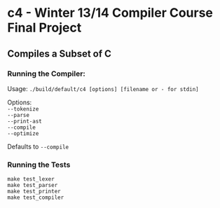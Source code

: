 # c4 - Winter 13/14 Compiler Course Final Project
## Compiles a Subset of C

### Running the Compiler:

Usage: ``./build/default/c4 [options] [filename or - for stdin]``  

Options:  
 ``--tokenize``  
 ``--parse``  
 ``--print-ast``  
 ``--compile``  
 ``--optimize``  
 
 Defaults to ``--compile``
 
### Running the Tests
 
 ``make test_lexer``  
 ``make test_parser``  
 ``make test_printer``  
 ``make test_compiler``  
 
 
